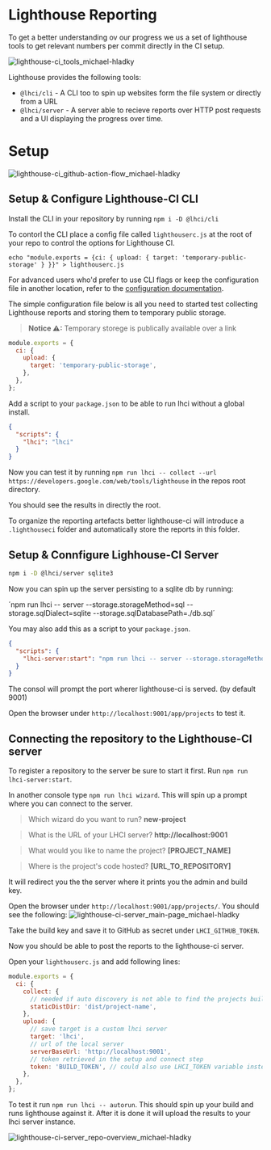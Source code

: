 # Lighthouse Reporting

To get a better understanding ov our progress we us a set of lighthouse tools to get relevant numbers per commit directly in the CI setup.

![lighthouse-ci_tools_michael-hladky](https://user-images.githubusercontent.com/10064416/124685698-10209000-ded2-11eb-81e6-e0cb2416a16d.png)

Lighthouse provides the following tools:

- `@lhci/cli` - A CLI too to spin up websites form the file system or directly from a URL
- `@lhci/server` - A server able to recieve reports over HTTP post requests and a UI displaying the progress over time.

# Setup

![lighthouse-ci_github-action-flow_michael-hladky](https://user-images.githubusercontent.com/10064416/124683232-dbf6a080-decc-11eb-81b5-ebcc6bc547bf.png)

## Setup & Configure Lighthouse-CI CLI

Install the CLI in your repository by running `npm i -D @lhci/cli`

To contorl the CLI place a config file called `lighthouserc.js` at the root of your repo to control the options for Lighthouse CI.

`echo "module.exports = {ci: { upload: { target: 'temporary-public-storage' } }}" > lighthouserc.js`

For advanced users who'd prefer to use CLI flags or keep the configuration file in another location, refer to the [configuration documentation](https://github.com/GoogleChrome/lighthouse-ci/blob/main/docs/getting-started.md).

The simple configuration file below is all you need to started test collecting Lighthouse reports and storing them to temporary public storage.

> **Notice ⚠:**
> Temporary storege is publically available over a link

```javascript
module.exports = {
  ci: {
    upload: {
      target: 'temporary-public-storage',
    },
  },
};
```

Add a script to your `package.json` to be able to run lhci without a global install.

```json
{
  "scripts": {
    "lhci": "lhci"
  }
}
```

Now you can test it by running `npm run lhci -- collect --url https://developers.google.com/web/tools/lighthouse` in the repos root directory.

You should see the results in directly the root.

To organize the reporting artefacts better lighthouse-ci will introduce a `.lighthouseci` folder and automatically store the reports in this folder.

## Setup & Connfigure Lighhouse-CI Server

```bash
npm i -D @lhci/server sqlite3
```

Now you can spin up the server persisting to a sqlite db by running:

´npm run lhci -- server --storage.storageMethod=sql --storage.sqlDialect=sqlite --storage.sqlDatabasePath=./db.sql´

You may also add this as a script to your `package.json`.

```json
{
  "scripts": {
    "lhci-server:start": "npm run lhci -- server --storage.storageMethod=sql --storage.sqlDialect=sqlite --storage.sqlDatabasePath=./db.sql"
  }
}
```

The consol will prompt the port wherer lighthouse-ci is served. (by default 9001)

Open the browser under `http://localhost:9001/app/projects` to test it.

## Connecting the repository to the Lighthouse-CI server

To register a repository to the server be sure to start it first.
Run `npm run lhci-server:start`.

In another console type `npm run lhci wizard`. This will spin up a prompt where you can connect to the server.

> Which wizard do you want to run? **new-project**

> What is the URL of your LHCI server? **http://localhost:9001**

> What would you like to name the project? **[PROJECT_NAME]**

> Where is the project's code hosted? **[URL_TO_REPOSITORY]**

It will redirect you the the server where it prints you the admin and build key.

Open the browser under `http://localhost:9001/app/projects/`.
You should see the following:
![lighthouse-ci-server_main-page_michael-hladky](https://user-images.githubusercontent.com/10064416/124686557-a6a18100-ded3-11eb-869a-ac73d05d9a81.png)

Take the build key and save it to GitHub as secret under `LHCI_GITHUB_TOKEN`.

Now you should be able to post the reports to the lighthouse-ci server.

Open your `lighthouserc.js` and add following lines:

```javascript
module.exports = {
  ci: {
    collect: {
      // needed if auto discovery is not able to find the projects build artefacts automatically
      staticDistDir: 'dist/project-name',
    },
    upload: {
      // save target is a custom lhci server
      target: 'lhci',
      // url of the local server
      serverBaseUrl: 'http://localhost:9001',
      // token retrieved in the setup and connect step
      token: 'BUILD_TOKEN', // could also use LHCI_TOKEN variable instead
    },
  },
};
```

To test it run `npm run lhci -- autorun`.
This should spin up your build and runs lighthouse against it. After it is done it will upload the results to your lhci server instance.

![lighthouse-ci-server_repo-overview_michael-hladky](https://user-images.githubusercontent.com/10064416/124686610-b9b45100-ded3-11eb-9053-e3f6675a0967.png)
